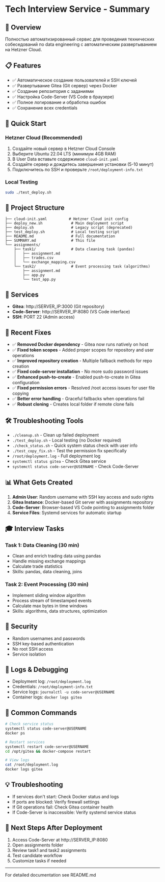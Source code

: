 # Tech Interview Service - Summary

## 🎯 Overview
Полностью автоматизированный сервис для проведения технических собеседований по data engineering с автоматическим развертыванием на Hetzner Cloud.

## 📋 Features
- ✅ Автоматическое создание пользователей и SSH ключей
- ✅ Развертывание Gitea (Git сервер) через Docker
- ✅ Создание репозитория с заданиями
- ✅ Настройка Code-Server (VS Code в браузере)
- ✅ Полное логирование и обработка ошибок
- ✅ Сохранение всех credentials

## 🚀 Quick Start

### Hetzner Cloud (Recommended)
1. Создайте новый сервер в Hetzner Cloud Console
2. Выберите Ubuntu 22.04 LTS (минимум 4GB RAM)
3. В User Data вставьте содержимое `cloud-init.yaml`
4. Создайте сервер и дождитесь завершения установки (5-10 минут)
5. Подключитесь по SSH и проверьте `/root/deployment-info.txt`

### Local Testing
```bash
sudo ./test_deploy.sh
```

## 📁 Project Structure
```
├── cloud-init.yaml          # Hetzner Cloud init config
├── deploy_new.sh             # Main deployment script
├── deploy.sh                 # Legacy script (deprecated)
├── test_deploy.sh            # Local testing script
├── README.md                 # Full documentation
├── SUMMARY.md                # This file
└── assignments/
    ├── task1/                # Data cleaning task (pandas)
    │   ├── assignment.md
    │   ├── trades.csv
    │   └── exchange_mapping.csv
    └── task2/                # Event processing task (algorithms)
        ├── assignment.md
        ├── app.py
        └── test_app.py
```

## 🔧 Services
- **Gitea**: http://SERVER_IP:3000 (Git repository)
- **Code-Server**: http://SERVER_IP:8080 (VS Code interface)
- **SSH**: PORT 22 (Admin access)

## 🐛 Recent Fixes
- ✅ **Removed Docker dependency** - Gitea now runs natively on host
- ✅ **Fixed token scopes** - Added proper scopes for repository and user operations
- ✅ **Improved repository creation** - Multiple fallback methods for repo creation
- ✅ **Fixed code-server installation** - No more sudo password issues
- ✅ **Enhanced push-to-create** - Enabled push-to-create in Gitea configuration
- ✅ **Fixed permission errors** - Resolved /root access issues for user file copying
- ✅ **Better error handling** - Graceful fallbacks when operations fail
- ✅ **Robust cloning** - Creates local folder if remote clone fails

## 🛠️ Troubleshooting Tools
- `./cleanup.sh` - Clean up failed deployment
- `./test_deploy.sh` - Local testing (no Docker required)
- `./check_status.sh` - Quick system status check with user info
- `./test_copy_fix.sh` - Test the permission fix specifically
- `/root/deployment.log` - Full deployment log
- `systemctl status gitea` - Check Gitea service
- `systemctl status code-server@USERNAME` - Check Code-Server

## 📊 What Gets Created
1. **Admin User**: Random username with SSH key access and sudo rights
2. **Gitea Instance**: Docker-based Git server with assignments repository
3. **Code-Server**: Browser-based VS Code pointing to assignments folder
4. **Service Files**: Systemd services for automatic startup

## 🎓 Interview Tasks

### Task 1: Data Cleaning (30 min)
- Clean and enrich trading data using pandas
- Handle missing exchange mappings
- Calculate trade statistics
- Skills: pandas, data cleaning, joins

### Task 2: Event Processing (30 min)
- Implement sliding window algorithm
- Process stream of timestamped events
- Calculate max bytes in time windows
- Skills: algorithms, data structures, optimization

## 🔐 Security
- Random usernames and passwords
- SSH key-based authentication
- No root SSH access
- Service isolation

## 📝 Logs & Debugging
- Deployment log: `/root/deployment.log`
- Credentials: `/root/deployment-info.txt`
- Service logs: `journalctl -u code-server@USERNAME`
- Container logs: `docker logs gitea`

## 🔄 Common Commands
```bash
# Check service status
systemctl status code-server@USERNAME
docker ps

# Restart services
systemctl restart code-server@USERNAME
cd /opt/gitea && docker-compose restart

# View logs
cat /root/deployment.log
docker logs gitea
```

## 💡 Troubleshooting
- If services don't start: Check Docker status and logs
- If ports are blocked: Verify firewall settings
- If Git operations fail: Check Gitea container health
- If Code-Server is inaccessible: Verify systemd service status

## 🎯 Next Steps After Deployment
1. Access Code-Server at http://SERVER_IP:8080
2. Open assignments folder
3. Review task1 and task2 assignments
4. Test candidate workflow
5. Customize tasks if needed

---
For detailed documentation see README.md
